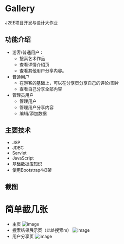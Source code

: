 # Gallery
J2EE项目开发与设计大作业

## 功能介绍

* 游客/普通用户：
    *  搜索艺术作品
    *  查看详情介绍页
    *  查看其他用户分享内容。
* 普通用户
   *  在游客的基础上，可以在分享页分享自己的评论/图片
   *  查看自己分享全部内容
* 管理员用户
   * 管理用户
   * 管理用户分享内容
   * 编辑/添加数据

## 主要技术
* JSP
* JDBC
* Servlet
* JavaScript
* 基础数据库知识
* 使用Bootstrap4框架


##  截图
# 简单截几张
*  主页
![image](https://github.com/welsea/gallery_J2EE/raw/master/main.png)
*  搜索结果展示页（此处搜索m）
![image](https://github.com/welsea/gallery_J2EE/raw/master/search.png)
*  用户分享页
![image](https://github.com/welsea/gallery_J2EE/raw/master/share.png)

